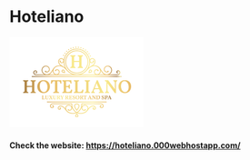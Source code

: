 Hoteliano 
=========

![alt text][logo]

[logo]: https://github.com/SalmaMYassin/IP-project/blob/master/IP%20Project/Images/Logo.png "Logo"

#### Check the website: https://hoteliano.000webhostapp.com/
